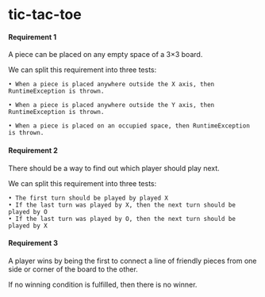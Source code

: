 # tic-tac-toe


#### Requirement 1

A piece can be placed on any empty space of a 3×3 board.

We can split this requirement into three tests:

    • When a piece is placed anywhere outside the X axis, then RuntimeException is thrown.
    
    • When a piece is placed anywhere outside the Y axis, then RuntimeException is thrown.
    
    • When a piece is placed on an occupied space, then RuntimeException is thrown.


#### Requirement 2

There should be a way to find out which player should play next.

We can split this requirement into three tests:

    • The first turn should be played by played X
    • If the last turn was played by X, then the next turn should be played by O
    • If the last turn was played by O, then the next turn should be played by X

#### Requirement 3

A player wins by being the first to connect a line of friendly pieces from one side or corner of the board to the other.

If no winning condition is fulfilled, then there is no winner.


